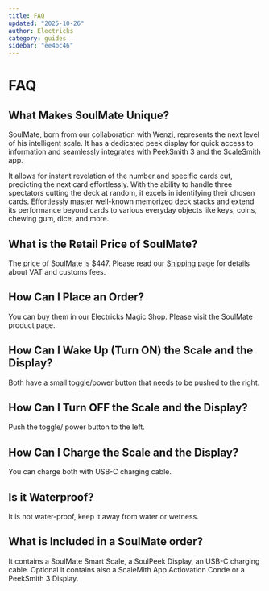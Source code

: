 ```yaml
---
title: FAQ
updated: "2025-10-26"
author: Electricks
category: guides
sidebar: "ee4bc46"
---
```


# FAQ

## What Makes SoulMate Unique?

SoulMate, born from our collaboration with Wenzi, represents the next level of his intelligent scale. It has a dedicated peek display for quick access to information and seamlessly integrates with PeekSmith 3 and the ScaleSmith app.

It allows for instant revelation of the number and specific cards cut, predicting the next card effortlessly. With the ability to handle three spectators cutting the deck at random, it excels in identifying their chosen cards. Effortlessly master well-known memorized deck stacks and extend its performance beyond cards to various everyday objects like keys, coins, chewing gum, dice, and more.

## What is the Retail Price of SoulMate?

The price of SoulMate is $447. Please read our [Shipping](https://electricks.info/shipping/) page for details about VAT and customs fees.

## How Can I Place an Order?

You can buy them in our Electricks Magic Shop. Please visit the SoulMate product page.

## How Can I Wake Up (Turn ON) the Scale and the Display?

Both have a small toggle/power button that needs to be pushed to the right.

## How Can I Turn OFF the Scale and the Display?

Push the toggle/ power button to the left.

## How Can I Charge the Scale and the Display?

You can charge both with USB-C charging cable.

## Is it Waterproof?

It is not water-proof, keep it away from water or wetness.

## What is Included in a SoulMate order?

It contains a SoulMate Smart Scale, a SoulPeek Display, an USB-C charging cable. Optional it contains also a ScaleMith App Actiovation Conde or a PeekSmith 3 Display.